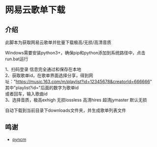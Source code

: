 # 网易云歌单下载  
  
## 介绍  
  
此脚本为获取网易云歌单并批量下载极高/无损/高清音质  
  
Windows需要安装python3+，确保pip和python添加到系统路径中，点击run.bat运行  
  
1、扫码登录 信息完全通过和保存在本地  
2、获取歌单id，在歌单界面选择分享，得到网址："https://music.163.com/m/playlist?id=12345678&creatorId=666666"  
其中"playlist?id="后面的数字为歌单id  
或者回车，输入歌曲id  
3、选择音质，极高exhigh 无损lossless 高清hires 超清jymaster 默认无损  
  
自动下载到当前目录下downloads文件夹，并生成歌单列表文件  
  
## 鸣谢
- [pyncm](https://github.com/mos9527/pyncm)
